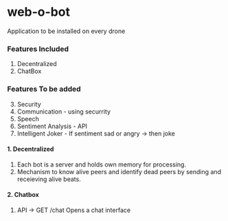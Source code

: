 # web-o-bot
Application to be installed on every drone

### Features Included
1. Decentralized
2. ChatBox

### Features To be added
3. Security
4. Communication - using securrity
5. Speech
6. Sentiment Analysis - API 
7. Intelligent Joker - If sentiment sad or angry -> then joke


#### 1. Decentralized
1. Each bot is a server and holds own memory for processing.
2. Mechanism to know alive peers and identify dead peers by sending and receieving alive beats.

#### 2. Chatbox
1. API -> GET /chat
   Opens a chat interface
